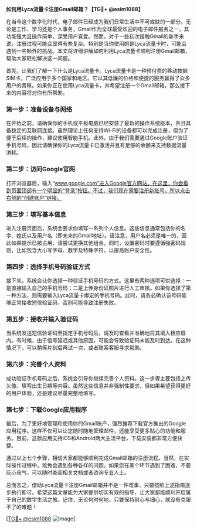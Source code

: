 **如何用Lyca流量卡注册Gmail邮箱？【TG💪+ @esim1088】**

在当今这个数字化时代，电子邮件已经成为我们日常生活中不可或缺的一部分。无论是工作、学习还是个人事务，Gmail作为全球最受欢迎的电子邮件服务之一，其功能强大且操作简单，深受用户喜爱。然而，对于一些初次接触Gmail的新手来说，注册过程可能会显得有些复杂。特别是当你使用的是Lyca流量卡时，可能会遇到一些额外的挑战。本文将详细讲解如何利用Lyca流量卡顺利注册Gmail邮箱，帮助大家轻松解决这一问题。

首先，让我们了解一下什么是Lyca流量卡。Lyca流量卡是一种预付费的移动数据SIM卡，广泛应用于多个国家和地区。它以其低廉的价格和便捷的服务赢得了众多用户的青睐。如果你正在使用Lyca流量卡，并希望注册一个Gmail邮箱，那么接下来的内容将对你有所帮助。

### 第一步：准备设备与网络

在开始之前，请确保你的手机或平板电脑已经安装了最新的操作系统版本，并且具备稳定的互联网连接。虽然理论上任何支持Wi-Fi的设备都可以完成注册，但为了便于后续的操作，建议使用智能手机。此外，由于我们需要通过Google账户验证手机号码，因此请确保你的Lyca流量卡已激活并且有足够的余额来支持数据流量消耗。

### 第二步：访问Google官网

打开浏览器后，输入“www.google.com”进入Google官方网站。在这里，你会看到页面顶部有一个明显的“登录”按钮。不过，我们现在需要注册新账号，所以点击右侧的“创建账户”链接。

### 第三步：填写基本信息

进入注册页面后，系统会要求你填写一系列个人信息。这些信息通常包括你的名字、姓氏以及用户名（即未来的Gmail地址）。请注意，用户名必须是唯一的，因此如果提示已被占用，请尝试更换其他组合。同时，设置密码时要遵循强密码规则，比如包含大小写字母、数字及特殊字符，以提高账户安全性。

### 第四步：选择手机号码验证方式

接下来，系统会让你选择一种验证手机号码的方式。这里有两种选项可供选择：一是直接输入自己的手机号码；二是上传身份证照片进行人工审核。如果你选择了第一种方法，则需要输入Lyca流量卡绑定的手机号码。此时，请务必确认该号码能够正常接收短信验证码，否则可能导致注册失败。

### 第五步：接收并输入验证码

当系统发送短信验证码至指定手机号码后，请及时查看并准确地将其填入相应框内。有时候，由于信号延迟或其他原因，可能会导致验证码未能及时到达。在这种情况下，可以稍等片刻后再试一次，或者联系客服寻求帮助。

### 第六步：完善个人资料

成功验证手机号码之后，系统会引导你继续完善个人资料。这一步骤主要包括上传头像、填写出生日期等内容。虽然这些信息并非强制性要求，但如果希望获得更好的用户体验，还是建议尽量完整地填写。

### 第七步：下载Google应用程序

最后，为了更好地管理和使用你的Gmail账户，强烈推荐下载官方推出的Google应用程序。这样不仅可以让您随时随地管理邮件，还能享受更多贴心的功能和服务。目前，这款应用支持iOS和Android两大主流平台，下载安装都非常方便快捷。

通过以上七个步骤，相信大家都能够顺利完成Gmail邮箱的注册流程。当然，在实际操作过程中，难免会遇到各种各样的问题。如果您在某个环节遇到了困难，不要灰心丧气，可以随时查阅相关文档或者咨询专业人士。

总而言之，借助Lyca流量卡注册Gmail邮箱并不是一件难事，只要按照上述指南逐步执行即可。希望这篇文章能为大家提供切实有效的指导，让大家都能顺利开启属于自己的数字生活之旅。记住，无论何时何地，只要保持耐心与细心，就没有克服不了的难题！

[[TG💪+ @esim1088](https://t.me/s/esim1088) ![Image](https://i.postimg.cc/4NQfJmqS/Snipaste-2025-05-13-00-14-12.png)]